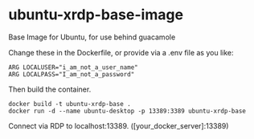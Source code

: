 # ubuntu-xrdp-base-image
Base Image for Ubuntu, for use behind guacamole

Change these in the Dockerfile, or provide via a .env file as you like:
``` 
ARG LOCALUSER="i_am_not_a_user_name"
ARG LOCALPASS="I_am_not_a_password"
```

Then build the container.
```
docker build -t ubuntu-xrdp-base .
docker run -d --name ubuntu-desktop -p 13389:3389 ubuntu-xrdp-base 

```

Connect via RDP to localhost:13389. ([your_docker_server]:13389)
